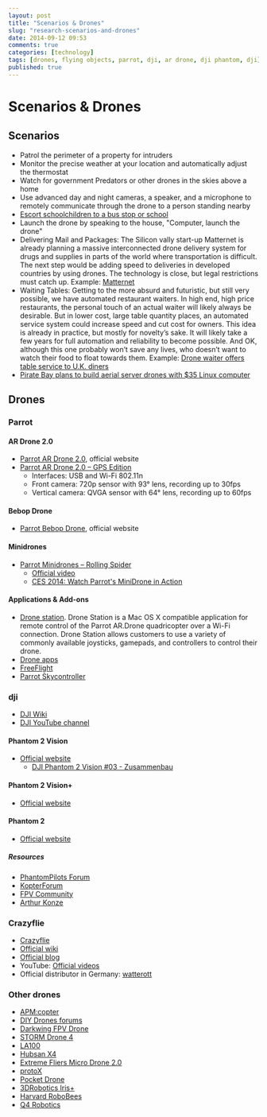```yaml
---
layout: post
title: "Scenarios & Drones"
slug: "research-scenarios-and-drones"
date: 2014-09-12 09:53
comments: true
categories: [technology]
tags: [drones, flying objects, parrot, dji, ar drone, dji phantom, dji]
published: true
---
```


# Scenarios & Drones

## Scenarios

* Patrol the perimeter of a property for intruders
* Monitor the precise weather at your location and automatically adjust the thermostat
* Watch for government Predators or other drones in the skies above a home
* Use advanced day and night cameras, a speaker, and a microphone to remotely communicate through the drone to a person standing nearby
* [Escort schoolchildren to a bus stop or school](http://www.digitaltrends.com/gadgets/quadcopter-camera-watches-kid/)
* Launch the drone by speaking to the house, "Computer, launch the drone"
* Delivering Mail and Packages: The Silicon vally start-up Matternet is already planning a massive interconnected drone delivery system for drugs and supplies in parts of the world where transportation is difficult. The next step would be adding speed to deliveries in developed countries by using drones. The technology is close, but legal restrictions must catch up. Example: [Matternet](http://matternet.us/)
* Waiting Tables: Getting to the more absurd and futuristic, but still very possible, we have automated restaurant waiters. In high end, high price restaurants, the personal touch of an actual waiter will likely always be desirable. But in lower cost, large table quantity places, an automated service system could increase speed and cut cost for owners. This idea is already in practice, but mostly for novelty’s sake. It will likely take a few years for full automation and reliability to become possible. And OK, although this one probably won’t save any lives, who doesn’t want to watch their food to float towards them. Example: [Drone waiter offers table service to U.K. diners](http://www.dvice.com/2013-6-10/drone-waiter-offers-table-service-uk-diners)
* [Pirate Bay plans to build aerial server drones with $35 Linux computer](http://arstechnica.com/tech-policy/2012/03/pirate-bay-plans-to-build-aerial-server-drones-with-35-linux-computer/)

## Drones

### Parrot

#### AR Drone 2.0

* [Parrot AR Drone 2.0](http://ardrone2.parrot.com/), official website
* [Parrot AR Drone 2.0 – GPS Edition](http://ardrone2.parrot.com)
	* Interfaces: USB and Wi-Fi 802.11n
	* Front camera: 720p sensor with 93° lens, recording up to 30fps
	* Vertical camera: QVGA sensor with 64° lens, recording up to 60fps

#### Bebop Drone

* [Parrot Bebop Drone](http://www.parrot.com/de/produkte/bebop-drone/), official website

#### Minidrones

* [Parrot Minidrones – Rolling Spider](http://www.parrot.com/de/produkte/rolling-spider/)
	* [Official video](https://www.youtube.com/watch?v=v7Q1giJOpxA&feature=youtu.be)
	* [CES 2014: Watch Parrot's MiniDrone in Action](https://www.youtube.com/watch?v=_pA465gHA7c)

#### Applications & Add-ons

* [Drone station](http://drone-apps.com/drone-station-for-mac/). Drone Station is a Mac OS X compatible application for remote control of the Parrot AR.Drone quadricopter over a Wi-Fi connection. Drone Station allows customers to use a variety of commonly available joysticks, gamepads, and controllers to control their drone.
* [Drone apps](http://drone-apps.com/)
* [FreeFlight](https://itunes.apple.com/us/app/freeflight/id373065271?mt=8)
* [Parrot Skycontroller](http://blog.parrot.com/2014/05/12/introducing-parrot-skycontroller/)

### dji

* [DJI Wiki](http://wiki.dji-innovations.com/en/)
* [DJI YouTube channel](http://www.youtube.com/user/djiinnovations)

#### Phantom 2 Vision

* [Official website](http://www.dji.com/product/phantom-2-vision)
	* [DJI Phantom 2 Vision #03 - Zusammenbau](http://www.youtube.com/watch?v=e5ykdtwk6as)

#### Phantom 2 Vision+

* [Official website](http://www.dji.com/product/phantom-2-vision-plus)

#### Phantom 2

* [Official website](http://www.dji.com/product/phantom-2)

##### Resources

* [PhantomPilots Forum](http://phantompilots.com/)
* [KopterForum](http://www.kopterforum.de/)
* [FPV Community](http://fpv-community.de/)
* [Arthur Konze](http://www.youtube.com/user/akonze73/videos)

### Crazyflie

* [Crazyflie](http://www.bitcraze.se)
* [Official wiki](http://wiki.bitcraze.se/projects:crazyflie:index)
* [Official blog](http://www.bitcraze.se/blog/)
* YouTube: [Official videos](https://www.youtube.com/user/BitcrazeVideos/videos)
* Official distributor in Germany: [watterott](http://www.watterott.com/index.php?page=search&page_action=query&desc=on&sdesc=on&keywords=crazyflie&x=0&y=0)

### Other drones

* [APM:copter](http://copter.ardupilot.com)
* [DIY Drones forums](http://diydrones.com/)
* [Darkwing FPV Drone](http://www.hobbyking.com/hobbyking/store/__20276__darkwing_fpv_drone_1727mm_composite_arf_.html)
* [STORM Drone 4](http://www.helipal.com/storm-drone-ff-flying-platform-rtf.html)
* [LA100](http://www.lehmannaviation.com/la/la100.php)
* [Hubsan X4](http://www.hubsan.com/products/helicopter/h107.htm)
* [Extreme Fliers Micro Drone 2.0](https://www.extremefliers.co.uk/shop/products?page=shop.product_details&category_id=19&flypage=flypage.tpl&product_id=138&vmcchk=1)
* [protoX](http://www.protoquad.com/index.html)
* [Pocket Drone](http://www.thepocketdrone.com/store/p1/Pre-order_The_Pocket_Drone.html)
* [3DRobotics Iris+](http://3drobotics.com)
* [Harvard RoboBees](http://robobees.seas.harvard.edu)
* [Q4 Robotics](http://torrobotics.com/)
